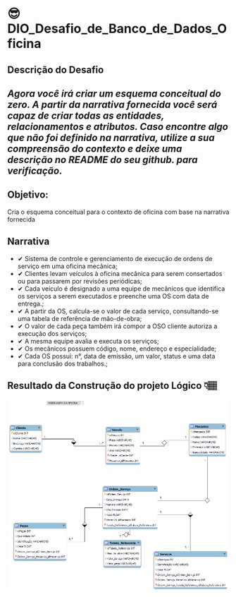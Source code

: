 # 😎 DIO_Desafio_de_Banco_de_Dados_Oficina

## Descrição do Desafio

*Agora você irá criar um esquema conceitual do zero. A partir da narrativa fornecida você será capaz de criar todas as entidades, relacionamentos e atributos. Caso encontre algo que não foi definido na narrativa, utilize a sua compreensão do contexto e deixe uma descrição no README do seu github. para verificação.*
---
## Objetivo:

Cria o esquema conceitual para o contexto de oficina com base na narrativa fornecida

## Narrativa

- ✔ Sistema de controle e gerenciamento de execução de ordens de serviço em uma oficina mecânica;
- ✔ Clientes levam veículos à oficina mecânica para serem consertados ou para passarem por revisões  periódicas;
- ✔ Cada veículo é designado a uma equipe de mecânicos que identifica os serviços a serem executados e preenche uma OS com data de entrega.;
- ✔ A partir da OS, calcula-se o valor de cada serviço, consultando-se uma tabela de referência de mão-de-obra;
- ✔ O valor de cada peça também irá compor a OSO cliente autoriza a execução dos serviços;
- ✔ A mesma equipe avalia e executa os serviços;
- ✔ Os mecânicos possuem código, nome, endereço e especialidade;
- ✔ Cada OS possui: n°, data de emissão, um valor, status e uma data para conclusão dos trabalhos.;


## Resultado da Construção do projeto Lógico 👇🏽

![DesafioFinal](./img/Oficina.png)
